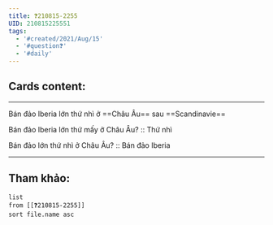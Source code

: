 ```yaml
---
title: ❓210815-2255
UID: 210815225551
tags:
  - '#created/2021/Aug/15'
  - '#question❓'
  - '#daily'
---
```


## Cards content:
---

Bán đảo Iberia lớn thứ nhì ở ==Châu Âu== sau ==Scandinavie==
<!--SR:!2021-08-30,10,270!2021-08-29,9,270-->

Bán đảo Iberia lớn thứ mấy ở Châu Âu? :: Thứ nhì
<!--SR:!2021-08-31,12,270-->

Bán đảo lớn thứ nhì ở Châu Âu? :: Bán đảo Iberia
<!--SR:!2021-09-02,13,270-->

---

## Tham khảo:
```dataview
list
from [[❓210815-2255]]
sort file.name asc
```